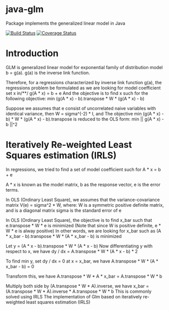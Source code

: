 # java-glm
Package implements the generalized linear model in Java

[![Build Status](https://travis-ci.org/chen0040/java-glm.svg?branch=master)](https://travis-ci.org/chen0040/java-glm) [![Coverage Status](https://coveralls.io/repos/github/chen0040/java-glm/badge.svg?branch=master)](https://coveralls.io/github/chen0040/java-glm?branch=master) 

# Introduction

GLM is generalized linear model for exponential family of distribution model b = g(a).
g(a) is the inverse link function.

Therefore, for a regressions characterized by inverse link function g(a), the regressions problem be formulated
as we are looking for model coefficient set x in/**/
g(A * x) = b + e
And the objective is to find x such for the following objective:
min (g(A * x) - b).transpose * W * (g(A * x) - b)

Suppose we assumes that e consist of uncorrelated naive variables with identical variance, then W = sigma^(-2) * I,
and The objective min (g(A * x) - b) * W * (g(A * x) - b).transpose is reduced to the OLS form:
min || g(A * x) - b ||^2

# Iteratively Re-weighted Least Squares estimation (IRLS)

In regressions, we tried to find a set of model coefficient such for
A * x = b + e

A * x is known as the model matrix, b as the response vector, e is the error terms.

In OLS (Ordinary Least Square), we assumes that the variance-covariance matrix V(e) = sigma^2 * W, where:
  W is a symmetric positive definite matrix, and is a diagonal matrix
  sigma is the standard error of e

In OLS (Ordinary Least Square), the objective is to find x_bar such that e.transpose * W * e is minimized (Note that since W is positive definite, e * W * e is alway positive)
In other words, we are looking for x_bar such as (A * x_bar - b).transpose * W * (A * x_bar - b) is minimized

Let y = (A * x - b).transpose * W * (A * x - b)
Now differentiating y with respect to x, we have
dy / dx = A.transpose * W * (A * x - b) * 2

To find min y, set dy / dx = 0 at x = x_bar, we have
A.transpose * W * (A * x_bar - b) = 0

Transform this, we have
A.transpose * W * A * x_bar = A.transpose * W * b

Multiply both side by (A.transpose * W * A).inverse, we have
x_bar = (A.transpose * W * A).inverse * A.transpose * W * b
This is commonly solved using IRLS
The implementation of Glm based on iteratively re-weighted least squares estimation (IRLS)

